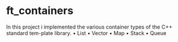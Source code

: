 # ft_containers
In this project i implemented the various container types of the C++ standard tem-plate library.
• List
• Vector
• Map
• Stack
• Queue
